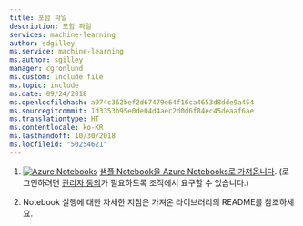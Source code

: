 ```yaml
---
title: 포함 파일
description: 포함 파일
services: machine-learning
author: sdgilley
ms.service: machine-learning
ms.author: sgilley
manager: cgronlund
ms.custom: include file
ms.topic: include
ms.date: 09/24/2018
ms.openlocfilehash: a974c362bef2d67479e64f16ca4653d8dde9a454
ms.sourcegitcommit: 1d3353b95e0de04d4aec2d0d6f84ec45deaaf6ae
ms.translationtype: HT
ms.contentlocale: ko-KR
ms.lasthandoff: 10/30/2018
ms.locfileid: "50254621"
---
```

1. [![Azure Notebooks](https://notebooks.azure.com/launch.png)](https://aka.ms/aml-clone-azure-notebooks) [샘플 Notebook을 Azure Notebooks로 가져옵니다](https://aka.ms/aml-clone-azure-notebooks). (로그인하려면 [관리자 동의](https://notebooks.azure.com/help/signing-up/work-or-school-account/admin-consent)가 필요하도록 조직에서 요구할 수 있습니다.)

1. Notebook 실행에 대한 자세한 지침은 가져온 라이브러리의 README를 참조하세요.
